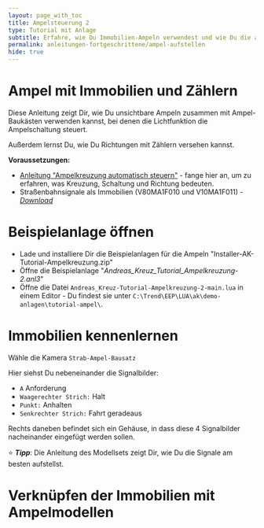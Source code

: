 ```yaml
---
layout: page_with_toc
title: Ampelsteuerung 2
type: Tutorial mit Anlage
subtitle: Erfahre, wie Du Immobilien-Ampeln verwendest und wie Du die automatische Ampelschaltung anhand des Verkehrs priorisierst.
permalink: anleitungen-fortgeschrittene/ampel-aufstellen
hide: true
---
```

# Ampel mit Immobilien und Zählern

Diese Anleitung zeigt Dir, wie Du unsichtbare Ampeln zusammen mit Ampel-Baukästen verwenden kannst, bei denen die Lichtfunktion die Ampelschaltung steuert.

Außerdem lernst Du, wie Du Richtungen mit Zählern versehen kannst.

**Voraussetzungen:**
* [Anleitung "Ampelkreuzung automatisch steuern"](Ampelkreuzung.md) - fange hier an, um zu erfahren, was Kreuzung, Schaltung und Richtung bedeuten.
* Straßenbahnsignale als Immobilien (V80MA1F010 und V10MA1F011) -  _[Download](https://eepshopping.de/ampel-baukasten-f%C3%83%C6%92%C3%82%C2%BCr-mehrspurige-stra%C3%83%C6%92%C3%82%C5%B8enkreuzungen%7C6624.html)_


# Beispielanlage öffnen

* Lade und installiere Dir die Beispielanlagen für die Ampeln "Installer-AK-Tutorial-Ampelkreuzung.zip"
* Öffne die Beispielanlage "*Andreas_Kreuz_Tutorial_Ampelkreuzung-2.anl3*"
* Öffne die Datei `Andreas_Kreuz-Tutorial-Ampelkreuzung-2-main.lua` in einem Editor - Du findest sie unter `C:\Trend\EEP\LUA\ak\demo-anlagen\tutorial-ampel\`.


# Immobilien kennenlernen

Wähle die Kamera `Strab-Ampel-Bausatz`

Hier siehst Du nebeneinander die Signalbilder:
* `A` Anforderung
* `Waagerechter Strich:` Halt
* `Punkt:` Anhalten
* `Senkrechter Strich:` Fahrt geradeaus

Rechts daneben befindet sich ein Gehäuse, in dass diese 4 Signalbilder nacheinander eingefügt werden sollen.

:star: **_Tipp_**: Die Anleitung des Modellsets zeigt Dir, wie Du die Signale am besten aufstellst.


# Verknüpfen der Immobilien mit Ampelmodellen
